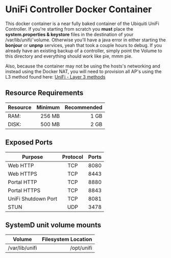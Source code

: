 UniFi Controller Docker Container
============================================
This docker container is a near fully baked container of the Ubiquiti UniFi Controller. If you're starting from scratch you **must** place the **system.properties & keystore** files in the destination of your /var/lib/unifi/`volume. Otherwise you'll have a java error in either starting the **bonjour** or **unpnp** services, yeah that took a couple hours to debug. If you already have an existing backup of a controller, simply point the Volume to this directory and everything should work like pie, mmm pie. 
 
Also, because the container may not be using the hosts's networking and instead using the Docker NAT, you will need to provision all AP's using the L3 method found here: [UniFi - Layer 3 methods](https://community.ubnt.com/t5/UniFi-Controller-Installation/UniFi-Layer-3-methods-for-UAP-adoption-and-management/ta-p/455643)

Resource Requirements 
----------
|Resource|Minimum|Recommended|
|---|---:|---:|
|RAM:|256 MB|1 GB|
|DISK:|500 MB|2 GB|

Exposed Ports
----------
|Purpose|Protocol|Ports|
|---|:---:|---:|
|Web HTTP|TCP|8080|
|Web HTTPS|TCP|8443|
|Portal HTTP|TCP|8880|
|Portal HTTPS|TCP|8843|
|UniFi Shutdown Port|TCP|8081|
|STUN|UDP|3478|

SystemD unit volume mounts
----------
|Volume|Filesystem Location|
|---|---:|
|/var/lib/unifi|/opt/unifi|

